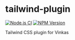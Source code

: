 # tailwind-plugin

[![Node.js CI](https://github.com/vinkashq/tailwind-plugin/actions/workflows/node.js.yml/badge.svg)](https://github.com/vinkashq/tailwind-plugin/actions/workflows/node.js.yml) [![NPM Version](https://img.shields.io/npm/v/%40vinkas%2Ftailwind-plugin)](https://img.shields.io/npm/v/%40vinkas%2Ftailwind-plugin?logo=npm&logoColor=cc3534&label=version&labelColor=ffffff&color=cc3534)

Tailwind CSS plugin for Vinkas
